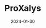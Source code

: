 ---  
layout: startup_page  
title: "ProXalys"  
id: "proxalys.net"  
permalink: "/proxalysproxalys.net01302024/"  
website: "https://www.proxalys.net/"  
funding_round: "Seed"  
funding_amount: "$500K"  
investors: "216 Capital, Haské Ventures, Digital Africa"  
about: "ProXalys is a Senegalese startup focused on digital transformation in B2B commerce, specifically aiming to modernize and empower Senegal's informal traders. The company digitizes the entire value chain and reinvents supply chain processes, recently launching the ProBoutik product to accelerate market reach."  
markets: "B2B Commerce, Fintech, Banking, Finance, Financial Services"  
hq: "Fass Delors, Dakar, Senegal"  
founded_year: "2020"  
linkedin: "https://www.linkedin.com/company/proxalys"  
twitter: ""  
instagram: ""  
facebook: ""  
crunchbase: "https://www.crunchbase.com/organization/proxalys"  
pitchbook: ""  

date_display: "30-Jan-2024"  
date: "2024-01-30"

# SEO Optimization  
meta_title: "ProXalys - Seed Funding ($500K)"  
meta_description: "ProXalys, ProXalys is a Senegalese startup focused on digital transformation in B2B commerce, specifically aiming to modernize and empower Senegal's informal tr..."  
meta_keywords: "ProXalys, B2B Commerce, Fintech, Banking, Finance, Financial Services, Seed funding"  
canonical_url: "https://startup.projectstartups.com/proxalysproxalys.net01302024/"  
---